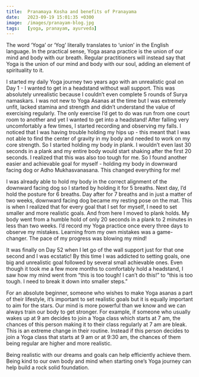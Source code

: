 ```yaml
---
title:  Pranamaya Kosha and benefits of Pranayama
date:   2023-09-19 15:01:35 +0300
image:  /images/pranayam-blog.jpg
tags:   [yoga, pranayam, ayurveda]
---
```


The word ‘Yoga’ or ‘Yog’ literally translates to ‘union’ in the English language. In the practical sense, Yoga asana practice is the union of our mind and body with our breath. Regular practitioners will instead say that Yoga is the union of our mind and body with our soul, adding an element of spirituality to it.

I started my daily Yoga journey two years ago with an unrealistic goal on Day 1 - I wanted to get in a headstand without wall support. This was absolutely unrealistic because I couldn’t even complete 5 rounds of Surya namaskars. I was not new to Yoga Asanas at the time but I was extremely unfit, lacked stamina and strength and didn’t understand the value of exercising regularly. The only exercise I’d get to do was run from one court room to another and yet I wanted to get into a headstand! After falling very uncomfortably a few times, I started recording and observing my falls. I noticed that I was having trouble holding my hips up - this meant that I was not able to find the center of gravity in my body and needed to work on my core strength. So I started holding my body in plank. I wouldn’t even last 30 seconds in a plank and my entire body would start shaking after the first 20 seconds. I realized that this was also too tough for me. So I found another easier and achievable goal for myself - holding my body in downward facing dog or Adho Mukhasvanasana. This changed everything for me!

I was already able to hold my body in the correct alignment of the downward facing dog so I started by holding it for 5 breaths. Next day, I’d hold the posture for 6 breaths. Day after for 7 breaths and in just a matter of two weeks, downward facing dog became my resting pose on the mat. This is when I realized that for every goal that I set for myself, I need to set smaller and more realistic goals. And from here I moved to plank holds. My body went from a humble hold of only 20 seconds in a plank to 2 minutes in less than two weeks. I’d record my Yoga practice once every three days to observe my mistakes. Learning from my own mistakes was a game-changer. The pace of my progress was blowing my mind!

It was finally on Day 52 when I let go of the wall support just for that one second and I was ecstatic! By this time I was addicted to setting goals, one big and unrealistic goal followed by several small achievable ones. Even though it took me a few more months to comfortably hold a headstand, I saw how my mind went from “this is too tough! I can’t do this!” to “this is too tough. I need to break it down into smaller steps.”

For an absolute beginner, someone who wishes to make Yoga asanas a part of their lifestyle, it’s important to set realistic goals but it is equally important to aim for the stars. Our mind is more powerful than we know and we can always train our body to get stronger. For example, if someone who usually wakes up at 9 am decides to join a Yoga class which starts at 7 am, the chances of this person making it to their class regularly at 7 am are bleak. This is an extreme change in their routine. Instead if this person decides to join a Yoga class that starts at 9 am or at 9:30 am, the chances of them being regular are higher and more realistic.

Being realistic with our dreams and goals can help efficiently achieve them. Being kind to our own body and mind when starting one’s Yoga journey can help build a rock solid foundation.
